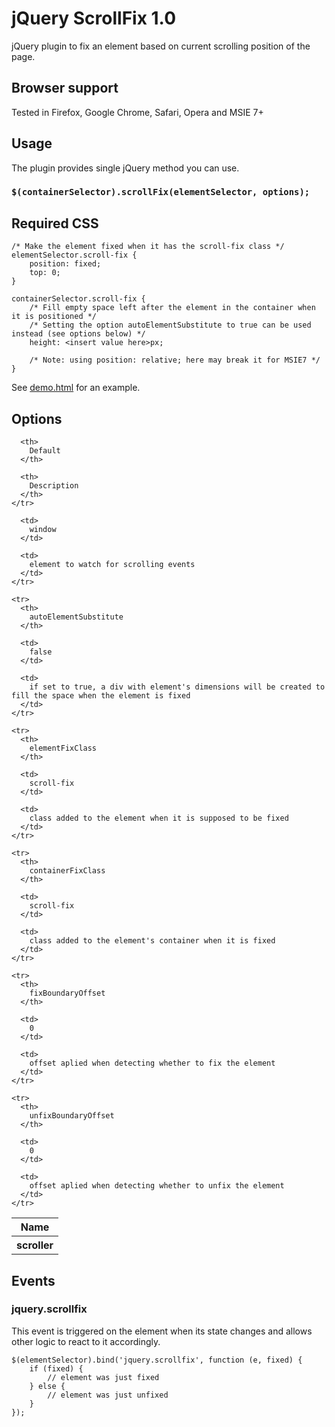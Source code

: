 # jQuery ScrollFix 1.0

jQuery plugin to fix an element based on current scrolling position of the page.

## Browser support

Tested in Firefox, Google Chrome, Safari, Opera and MSIE 7+

## Usage

The plugin provides single jQuery method you can use.

### `$(containerSelector).scrollFix(elementSelector, options);`

## Required CSS

    /* Make the element fixed when it has the scroll-fix class */
    elementSelector.scroll-fix {
        position: fixed;
        top: 0;
    }

    containerSelector.scroll-fix {
        /* Fill empty space left after the element in the container when it is positioned */
        /* Setting the option autoElementSubstitute to true can be used instead (see options below) */
        height: <insert value here>px;

        /* Note: using position: relative; here may break it for MSIE7 */
    }

See [demo.html](demo.html) for an example.


## Options

<table>
  <thead>
    <tr>
      <th>
        Name
      </th>
      
      <th>
        Default
      </th>
      
      <th>
        Description
      </th>
    </tr>
  </thead>
  
  <tbody>
    <tr>
      <th>
        scroller
      </th>
      
      <td>
        window
      </td>
      
      <td>
        element to watch for scrolling events
      </td>
    </tr>

    <tr>
      <th>
        autoElementSubstitute
      </th>
      
      <td>
        false
      </td>
      
      <td>
        if set to true, a div with element's dimensions will be created to fill the space when the element is fixed
      </td>
    </tr>

    <tr>
      <th>
        elementFixClass
      </th>
      
      <td>
        scroll-fix
      </td>
      
      <td>
        class added to the element when it is supposed to be fixed
      </td>
    </tr>

    <tr>
      <th>
        containerFixClass
      </th>
      
      <td>
        scroll-fix
      </td>
      
      <td>
        class added to the element's container when it is fixed
      </td>
    </tr>

    <tr>
      <th>
        fixBoundaryOffset
      </th>
      
      <td>
        0
      </td>
      
      <td>
        offset aplied when detecting whether to fix the element
      </td>
    </tr>

    <tr>
      <th>
        unfixBoundaryOffset
      </th>
      
      <td>
        0
      </td>
      
      <td>
        offset aplied when detecting whether to unfix the element
      </td>
    </tr>
  </tbody>
</table>

## Events

### jquery.scrollfix

This event is triggered on the element when its state changes and allows other logic to react to it accordingly.

    $(elementSelector).bind('jquery.scrollfix', function (e, fixed) {
        if (fixed) {
            // element was just fixed
        } else {
            // element was just unfixed
        }
    });
